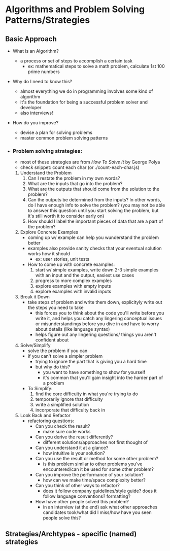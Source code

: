 # Algorithms and Problem Solving Patterns/Strategies

## Basic Approach
  - What is an Algorithm?
    - a process or set of steps to accomplish a certain task
      - ex: mathematical steps to solve a math problem, calculate 1st 100 prime numbers
  - Why do I need to know this?
    -  almost everything we do in programming involves some kind of algorithm
    -  it's the foundation for being a successful problem solver and developer
    -  also interviews!
  - How do you improve?
    - devise a plan for solving problems
    - master common problem solving patterns
  
- ### Problem solving strategies:
    - most of these strategies are from _How To Solve It_ by George Polya
    - check snippet: count each char (or ./count-each-char.js) 
    1. Understand the Problem
       1. Can I restate the problem in my own words?
       2. What are the inputs that go into the problem?
       3. What are the outputs that should come from the solution to the problem?
       4. Can the outputs be determined from the inputs? In other words, do I have enough info to solve the problem? (you may not be able to answer this question until you start solving the problem, but it's still worth it to consider early on)
       5. How should I label the important pieces of data that are a part of the problem?
    2. Explore Concrete Examples
       - coming up w/ example can help you wunderstand the problem better
       - examples also provide sanity checks that your eventual solution works how it should
         - ex: user stories, unit tests
       - How to come up with concrete examples:
         1. start w/ simple examples, write down 2-3 simple examples with an input and the output, easiest use cases
         2. progress to more complex examples
         3. explore examples with empty inputs
         4. explore examples with invalid inputs
    3. Break it Down
       - take steps of problem and write them down, explicityly write out the steps you need to take
         - this forces you to think about the code you'll write before you write it, and helps you catch any lingering conceptual issues or misunderstandings before you dive in and have to worry about details (like language syntax)
         - helps figure out any lingering questions/ things you aren't confident about
    4. Solve/Simplify
       - solve the problem if you can
       - if you can't solve a simpler problem
         - trying to ignore the part that is giving you a hard time
         - but why do this? 
           - you want to have something to show for yourself
           - it's common that you'll gain insight into the harder part of a problem
       - To Simplify:
         1. find the core difficulty in what you're trying to do
         2. temporarily ignore that difficulty
         3. write a simplified solution
         4. incorporate that difficulty back in 
    5. Look Back and Refactor
       - refactoring questions:
         - Can you check the result?
           - make sure code works
         - Can you derive the result differently?
           - different solutions/approaches not first thought of
         - Can you understand it at a glance?
           - how intuitive is your solution? 
         - Can you use the result or method for some other problem?
           - is this problem similar to other problems you've encountered/can it be used for some other problem?
         - Can you improve the performance of your solution?
           - how can we make time/space complexity better?
         - Can you think of other ways to refactor?
           - does it follow company guidelines/style guide? does it follow language conventions? formatting?
         - How have other people solved this problem? 
           - in an interview (at the end) ask what other approaches candidates took/what did I miss/how have you seen people solve this?

## Strategies/Archtypes - specific (named) strategies